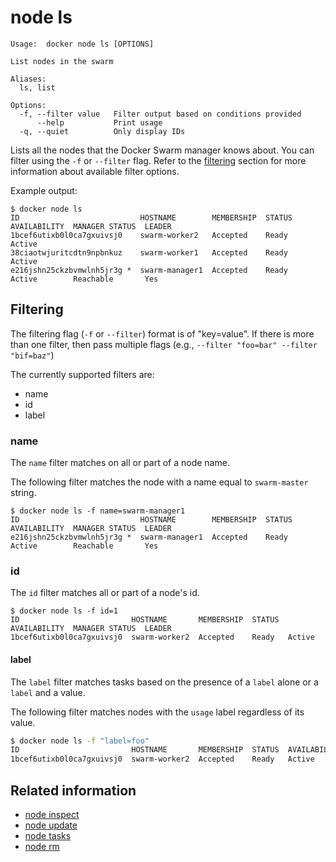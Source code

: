 <!--[metadata]>
+++
title = "node ls"
description = "The node ls command description and usage"
keywords = ["node, list"]
advisory = "rc"
[menu.main]
parent = "smn_cli"
+++
<![end-metadata]-->

# node ls

    Usage:  docker node ls [OPTIONS]

    List nodes in the swarm

    Aliases:
      ls, list

    Options:
      -f, --filter value   Filter output based on conditions provided
          --help           Print usage
      -q, --quiet          Only display IDs

Lists all the nodes that the Docker Swarm manager knows about. You can filter using the `-f` or `--filter` flag. Refer to the [filtering](#filtering) section for more information about available filter options.

Example output:

    $ docker node ls
    ID                           HOSTNAME        MEMBERSHIP  STATUS  AVAILABILITY  MANAGER STATUS  LEADER
    1bcef6utixb0l0ca7gxuivsj0    swarm-worker2   Accepted    Ready   Active
    38ciaotwjuritcdtn9npbnkuz    swarm-worker1   Accepted    Ready   Active
    e216jshn25ckzbvmwlnh5jr3g *  swarm-manager1  Accepted    Ready   Active        Reachable       Yes


## Filtering

The filtering flag (`-f` or `--filter`) format is of "key=value". If there is more
than one filter, then pass multiple flags (e.g., `--filter "foo=bar" --filter "bif=baz"`)

The currently supported filters are:

* name
* id
* label

### name

The `name` filter matches on all or part of a node name.

The following filter matches the node with a name equal to `swarm-master` string.

    $ docker node ls -f name=swarm-manager1
    ID                           HOSTNAME        MEMBERSHIP  STATUS  AVAILABILITY  MANAGER STATUS  LEADER
    e216jshn25ckzbvmwlnh5jr3g *  swarm-manager1  Accepted    Ready   Active        Reachable       Yes

### id

The `id` filter matches all or part of a node's id.

    $ docker node ls -f id=1
    ID                         HOSTNAME       MEMBERSHIP  STATUS  AVAILABILITY  MANAGER STATUS  LEADER
    1bcef6utixb0l0ca7gxuivsj0  swarm-worker2  Accepted    Ready   Active


#### label

The `label` filter matches tasks based on the presence of a `label` alone or a `label` and a
value.

The following filter matches nodes with the `usage` label regardless of its value.

```bash
$ docker node ls -f "label=foo"
ID                         HOSTNAME       MEMBERSHIP  STATUS  AVAILABILITY  MANAGER STATUS  LEADER
1bcef6utixb0l0ca7gxuivsj0  swarm-worker2  Accepted    Ready   Active
```


## Related information

* [node inspect](node_inspect.md)
* [node update](node_update.md)
* [node tasks](node_tasks.md)
* [node rm](node_rm.md)
